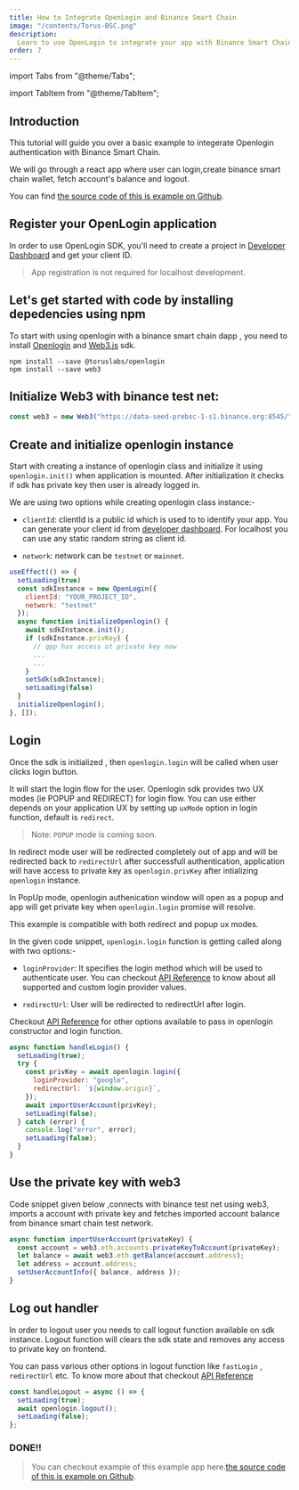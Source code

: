 ```yaml
---
title: How to Integrate OpenLogin and Binance Smart Chain
image: "/contents/Torus-BSC.png"
description:
  Learn to use OpenLogin to integrate your app with Binance Smart Chain
order: 7
---
```


import Tabs from "@theme/Tabs";

import TabItem from "@theme/TabItem";

## Introduction

This tutorial will guide you over a basic example to integerate Openlogin
authentication with Binance Smart Chain.

We will go through a react app where user can login,create binance smart chain
wallet, fetch account's balance and logout.

You can find
[the source code of this is example on Github](https://github.com/torusresearch/openlogin-binance-example).

## Register your OpenLogin application

In order to use OpenLogin SDK, you'll need to create a project in
[Developer Dashboard](https://developer.tor.us) and get your client ID.

> App registration is not required for localhost development.

## Let's get started with code by installing depedencies using npm

To start with using openlogin with a binance smart chain dapp , you need to
install [Openlogin](https://www.npmjs.com/package/@toruslabs/openlogin) and
[Web3.js](https://www.npmjs.com/package/web3) sdk.

```shell
npm install --save @toruslabs/openlogin
npm install --save web3
```

## Initialize Web3 with binance test net:

```js
const web3 = new Web3("https://data-seed-prebsc-1-s1.binance.org:8545/");
```

## Create and initialize openlogin instance

Start with creating a instance of openlogin class and initialize it using
`openlogin.init()` when application is mounted. After initialization it checks
if sdk has private key then user is already logged in.

We are using two options while creating openlogin class instance:-

- `clientId`: clientId is a public id which is used to to identify your app. You
  can generate your client id from
  [developer dashboard](http://developer.tor.us/). For localhost you can use any
  static random string as client id.

- `network`: network can be `testnet` or `mainnet`.

```js
useEffect(() => {
  setLoading(true)
  const sdkInstance = new OpenLogin({
    clientId: "YOUR_PROJECT_ID",
    network: "testnet"
  });
  async function initializeOpenlogin() {
    await sdkInstance.init();
    if (sdkInstance.privKey) {
      // qpp has access ot private key now
      ...
      ...
    }
    setSdk(sdkInstance);
    setLoading(false)
  }
  initializeOpenlogin();
}, []);
```

## Login

Once the sdk is initialized , then `openlogin.login` will be called when user
clicks login button.

It will start the login flow for the user. Openlogin sdk provides two UX modes
(ie POPUP and REDIRECT) for login flow. You can use either depends on your
application UX by setting up `uxMode` option in login function, default is
`redirect`.

> Note: `POPUP` mode is coming soon.

In redirect mode user will be redirected completely out of app and will be
redirected back to `redirectUrl` after successfull authentication, application
will have access to private key as `openlogin.privKey` after intializing
`openlogin` instance.

In PopUp mode, openlogin authenication window will open as a popup and app will
get private key when `openlogin.login` promise will resolve.

This example is compatible with both redirect and popup ux modes.

In the given code snippet, `openlogin.login` function is getting called along
with two options:-

- `loginProvider`: It specifies the login method which will be used to
  authenticate user. You can checkout
  [API Reference](/open-login/api-reference/usage) to
  know about all supported and custom login provider values.

- `redirectUrl`: User will be redirected to redirectUrl after login.

Checkout
[API Reference](/open-login/api-reference/usage) for
other options available to pass in openlogin constructor and login function.

```js
async function handleLogin() {
  setLoading(true);
  try {
    const privKey = await openlogin.login({
      loginProvider: "google",
      redirectUrl: `${window.origin}`,
    });
    await importUserAccount(privKey);
    setLoading(false);
  } catch (error) {
    console.log("error", error);
    setLoading(false);
  }
}
```

## Use the private key with web3

Code snippet given below ,connects with binance test net using web3, imports a
account with private key and fetches imported account balance from binance smart
chain test network.

```js
async function importUserAccount(privateKey) {
  const account = web3.eth.accounts.privateKeyToAccount(privateKey);
  let balance = await web3.eth.getBalance(account.address);
  let address = account.address;
  setUserAccountInfo({ balance, address });
}
```

## Log out handler

In order to logout user you needs to call logout function available on sdk
instance. Logout function will clears the sdk state and removes any access to
private key on frontend.

You can pass various other options in logout function like `fastLogin` ,
`redirectUrl` etc. To know more about that checkout
[API Reference](/open-login/api-reference/usage)

```js
const handleLogout = async () => {
  setLoading(true);
  await openlogin.logout();
  setLoading(false);
};
```

### DONE!!

> You can checkout example of this example app
> here.[the source code of this is example on Github](https://github.com/torusresearch/openlogin-binance-example).

